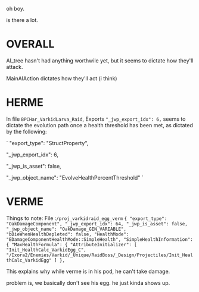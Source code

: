 oh boy.

is there a lot.

#

# OVERALL

AI_tree hasn't had anything worthwile yet, but it seems to dictate how they'll attack.

MainAIAction dictates how they'll act (i think)

# HERME

In file `BPCHar_VarkidLarva_Raid`, Exports `"_jwp_export_idx": 6,` seems to dictate the evolution path once a health threshold has been met, as dictated by the following:

`
"export_type": "StructProperty",

"_jwp_export_idx": 6,
    
"_jwp_is_asset": false,
    
"_jwp_object_name": "EvolveHealthPercentThreshold"
`



#

# VERME

Things to note:
File :`/proj_varkidraid_egg_verm`
`
  {
    "export_type": "OakDamageComponent",
    "_jwp_export_idx": 64,
    "_jwp_is_asset": false,
    "_jwp_object_name": "OakDamage_GEN_VARIABLE",
    "bDieWhenHealthDepleted": false,
    "HealthMode": "EDamageComponentHealthMode::SimpleHealth",
    "SimpleHealthInformation": {
      "MaxHealthFormula": {
        "AttributeInitializer": [
          "Init_HealthCalc_VarkidEgg_C",
          "/Ixora2/Enemies/Varkid/_Unique/RaidBoss/_Design/Projectiles/Init_HealthCalc_VarkidEgg"
        ]
      },
`

This explains why while verme is in his pod, he can't take damage. 

problem is, we basically don't see his egg. he just kinda shows up. 
